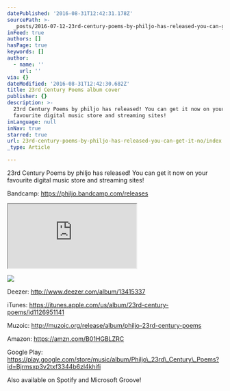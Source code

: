 ```yaml
---
datePublished: '2016-08-31T12:42:31.178Z'
sourcePath: >-
  _posts/2016-07-12-23rd-century-poems-by-philjo-has-released-you-can-get-it-no.md
inFeed: true
authors: []
hasPage: true
keywords: []
author:
  - name: ''
    url: ''
via: {}
dateModified: '2016-08-31T12:42:30.682Z'
title: 23rd Century Poems album cover
publisher: {}
description: >-
  23rd Century Poems by philjo has released! You can get it now on your
  favourite digital music store and streaming sites!
inLanguage: null
inNav: true
starred: true
url: 23rd-century-poems-by-philjo-has-released-you-can-get-it-no/index.html
_type: Article

---
```

23rd Century Poems by philjo has released! You can get it now on your favourite digital music store and streaming sites!

Bandcamp: https://philjo.bandcamp.com/releases

<iframe src="https://the-grid.github.io/ed-userhtml/?g=eJxVkDFvgzAQhff8Cpc9MYFWSQhmSTOXoUvHMz6wGxujs1FKf30hVJV6y-m9Oz19euXT69vl_aO-Mh2drTbl75JeTSzEyaJIJDS3jvzYq23jraeimaA_J9VmU5qWwOHfoyeFVLD0zO5GRV2wQ5oOX2em0XQ6FmyfLTJhgRqR6BiHUHAuoVcNuGHXeMevTqJSqGoLExIHK0cnsuPpuH8-pKcjD-YbhQXqkMtuphH5Y7g1_W2RGUqVv_BIM7M1IYoWbEAOFO-ebiI4sHa59mEAwj6KSCPymQjBWQyhKoFpwnbFm-kGbeyn3_2DfFDxLKe5kDljpGk7eHQhqRaPXVaP1YvH5MTWjJJDVfK1seoHkw6BgA" style=""></iframe>

![](https://s3-us-west-2.amazonaws.com/the-grid-img/p/da86ead79bfbb57360f91cc01d93cd0eae2fdedf.jpg)

Deezer: http://www.deezer.com/album/13415337

iTunes: https://itunes.apple.com/us/album/23rd-century-poems/id1126951141

Muzoic: http://muzoic.org/release/album/philjo-23rd-century-poems

Amazon: https://amzn.com/B01HGBLZRC

Google Play: https://play.google.com/store/music/album/Philjo\_23rd\_Century\_Poems?id=Bjrmsxp3v2txf3344b6zl4khifi

Also available on Spotify and Microsoft Groove!